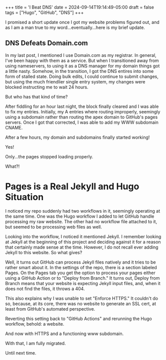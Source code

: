 +++
title = 'I Beat DNS'
date = 2024-09-14T19:14:49-05:00
draft = false
tags = ["Hugo", "GitHub", "DNS"]
+++

I promised a short update once I got my website problems figured out, and as I am a man true to my word...eventually...here is my brief update. 

## DNS Defeats Domain.com

In my last post, I mentioned I use Domain.com as my registrar. In general, I've been happy with them as a service. But when I transitioned away from using nameservers, to using it as a DNS manager for my domain things got a little nasty. Somehow, in the transition, I got the DNS entires into some form of stalled state. Doing bulk edits, I could continue to submit changes, but using the much friendlier single entry system, my changes were blocked instructing me to wait 24 hours. 

But who has that kind of time?

After fiddling for an hour last night, the block finally cleared and I was able to fix my entries. Initially, my A entries where routing improperly, seemingly using a subdomain rather than routing the apex domain to GitHub's pages servers. Once I got that corrected, I was able to add my WWW subdomain CNAME. 

After a few hours, my domain and subdomains finally started working!

Yes!

Only...the pages stopped loading properly.

What?!

# Pages is a Real Jekyll and Hugo Situation

I noticed my repo suddenly had two workflows in it, seemingly operating at the same time. One was the Hugo workflow I added to let GitHub handle processing my raw website. The other had no workflow file attached to it, but seemed to be processing web files as well.

Looking into the workflow, I noticed it mentioned Jekyll. I remember looking at Jekyll at the beginning of this project and deciding against it for a reason that certainly made sense at the time. However, I do not recall ever adding Jekyll to this website. So what gives?

Well, it turns out GitHub can process Jekyll files natively and it tries to be rather smart about it. In the settings of the repo, there is a section labeled Pages. On the Pages tab you get the option to process your pages either using a GitHub Action or to "Deploy from Branch." It turns out, Deploy from Branch means that your website is expecting Jekyll input files, and, when it does not find the files, it throws a 404. 

This also explains why I was unable to set "Enforce HTTPS." It couldn't do so, because, at its core, there was no website to generate an SSL cert, at least from GitHub's automated perspective. 

Reverting this setting back to "GitHub Actions" and rerunning the Hugo workflow, behold: a website. 

And now with HTTPS and a functioning www subdomain.

With that, I am fully migrated.

Until next time.

